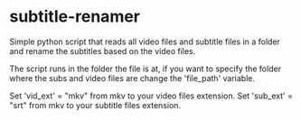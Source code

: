 # subtitle-renamer
Simple python script that reads all video files and subtitle files in a folder and rename the subtitles based on the video files.

The script runs in the folder the file is at, if you want to specify the folder where the subs and video files are change the 'file_path' variable.

Set 'vid_ext' = "mkv" from mkv to your video files extension.
Set 'sub_ext' = "srt" from mkv to your subtitle files extension.
